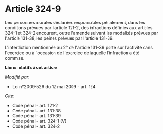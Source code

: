 # Article 324-9

Les personnes morales déclarées responsables pénalement, dans les conditions prévues par l'article 121-2, des infractions
définies aux articles 324-1 et 324-2 encourent, outre l'amende suivant les modalités prévues par l'article 131-38, les peines
prévues par l'article 131-39.

L'interdiction mentionnée au 2° de l'article 131-39 porte sur l'activité dans l'exercice ou à l'occasion de l'exercice de
laquelle l'infraction a été commise.

**Liens relatifs à cet article**

_Modifié par_:

  - Loi n°2009-526 du 12 mai 2009 - art. 124

_Cite_:

  - Code pénal - art. 121-2
  - Code pénal - art. 131-38
  - Code pénal - art. 131-39
  - Code pénal - art. 324-1 (V)
  - Code pénal - art. 324-2
